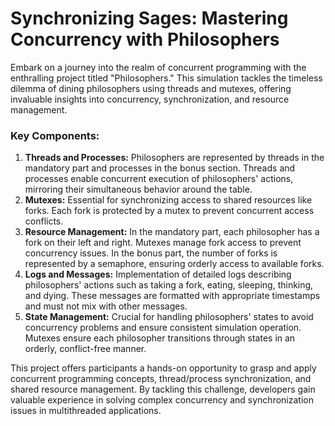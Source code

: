 # Synchronizing Sages: Mastering Concurrency with Philosophers

Embark on a journey into the realm of concurrent programming with the enthralling project titled "Philosophers." This simulation tackles the timeless dilemma of dining philosophers using threads and mutexes, offering invaluable insights into concurrency, synchronization, and resource management.

### Key Components:

1. **Threads and Processes:** Philosophers are represented by threads in the mandatory part and processes in the bonus section. Threads and processes enable concurrent execution of philosophers' actions, mirroring their simultaneous behavior around the table.
2. **Mutexes:** Essential for synchronizing access to shared resources like forks. Each fork is protected by a mutex to prevent concurrent access conflicts.
3. **Resource Management:** In the mandatory part, each philosopher has a fork on their left and right. Mutexes manage fork access to prevent concurrency issues. In the bonus part, the number of forks is represented by a semaphore, ensuring orderly access to available forks.
4. **Logs and Messages:** Implementation of detailed logs describing philosophers' actions such as taking a fork, eating, sleeping, thinking, and dying. These messages are formatted with appropriate timestamps and must not mix with other messages.
5. **State Management:** Crucial for handling philosophers' states to avoid concurrency problems and ensure consistent simulation operation. Mutexes ensure each philosopher transitions through states in an orderly, conflict-free manner.

This project offers participants a hands-on opportunity to grasp and apply concurrent programming concepts, thread/process synchronization, and shared resource management. By tackling this challenge, developers gain valuable experience in solving complex concurrency and synchronization issues in multithreaded applications.
